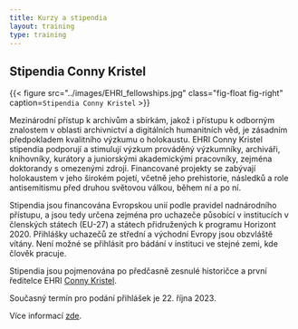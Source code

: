 ```yaml
---
title: Kurzy a stipendia
layout: training
type: training
---
```


## Stipendia Conny Kristel

{{< figure src="../images/EHRI_fellowships.jpg" class="fig-float fig-right" caption=`
Stipendia Conny Kristel
` >}}

Mezinárodní přístup k archivům a sbírkám, jakož i přístupu k odborným znalostem v oblasti archivnictví a digitálních humanitních věd, je zásadním předpokladem kvalitního výzkumu o holokaustu. EHRI Conny Kristel stipendia podporují a stimulují výzkum prováděný výzkumníky, archiváři, knihovníky, kurátory a juniorskými akademickými pracovníky, zejména doktorandy s omezenými zdroji. Financované projekty se zabývají holokaustem v jeho širokém pojetí, včetně jeho prehistorie, následků a role antisemitismu před druhou světovou válkou, během ní a po ní.

Stipendia jsou financována Evropskou unií podle pravidel nadnárodního přístupu, a jsou tedy určena zejména pro uchazeče působící v institucích v členských státech (EU-27) a státech přidružených k programu Horizont 2020. Přihlášky uchazečů ze střední a východní Evropy jsou obzvláště vítány. Není možné se přihlásit pro bádání v instituci ve stejné zemi, kde člověk pracuje.

Stipendia jsou pojmenována po předčasně zesnulé historičce a první ředitelce EHRI [Conny Kristel](https://www.ehri-project.eu/conny-kristel-26-february-1955-%E2%80%93-6-october-2018).

Současný termín pro podání přihlášek je 22. října 2023.

Více informací [zde](https://www.ehri-project.eu/Conny-Kristel-Fellowships_2023).

<!-- stipendia v ŽMP? -->

<!--
{{< figure class="fig-side" src="../images/names-2.png" caption=`
##### Another Caption

This figure is on its side.` >}}
-->
